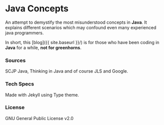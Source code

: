 # Java Concepts

An attempt to demystify the most misunderstood concepts in **Java**.
It explains different scenarios which may confound even many experienced java programmers.

In short, this [blog]({{ site.baseurl }}/) is for those who have been coding in **Java** for a while, **not for greenhorns**.

### Sources
SCJP Java, Thinking in Java and of course JLS and Google.

### Tech Specs
Made with Jekyll using Type theme.

### License
GNU General Public License v2.0

